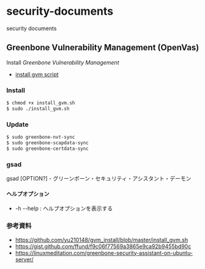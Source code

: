 # security-documents
security documents


## Greenbone Vulnerability Management (OpenVas)

Install *Greenbone Vulnerability Management*

- [install gvm script](./install_gvm.sh)


### Install

```bash
$ chmod +x install_gvm.sh
$ sudo ./install_gvm.sh
```

### Update

```bash
$ sudo greenbone-nvt-sync
$ sudo greenbone-scapdata-sync
$ sudo greenbone-certdata-sync
```

### gsad

gsad [OPTION?] - グリーンボーン・セキュリティ・アシスタント・デーモン

#### ヘルプオプション
  - -h --help : ヘルプオプションを表示する

### 参考資料

- https://github.com/yu210148/gvm_install/blob/master/install_gvm.sh
- https://gist.github.com/ffund/f9c06f77569a3865e9ca92b9455bd90c
- https://linuxmeditation.com/greenbone-security-assistant-on-ubuntu-server/
